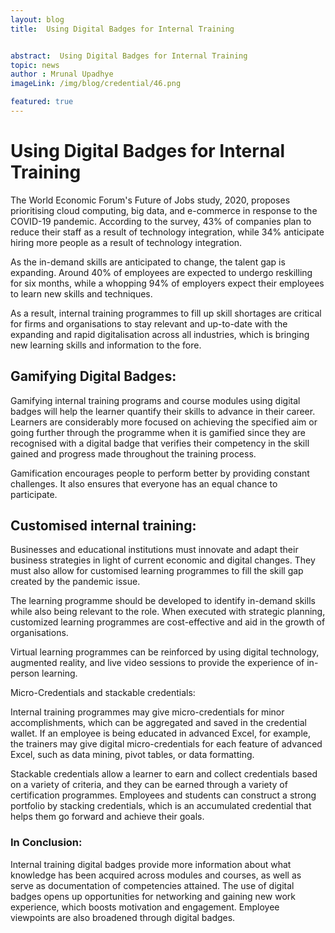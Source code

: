 ```yaml
---
layout: blog
title:  Using Digital Badges for Internal Training


abstract:  Using Digital Badges for Internal Training
topic: news
author : Mrunal Upadhye
imageLink: /img/blog/credential/46.png

featured: true
---
```


# Using Digital Badges for Internal Training


The World Economic Forum's Future of Jobs study, 2020, proposes prioritising cloud computing, big data, and e-commerce in response to the COVID-19 pandemic. According to the survey, 43% of companies plan to reduce their staff as a result of technology integration, while 34% anticipate hiring more people as a result of technology integration.

As the in-demand skills are anticipated to change, the talent gap is expanding. Around 40% of employees are expected to undergo reskilling for six months, while a whopping 94% of employers expect their employees to learn new skills and techniques.

As a result, internal training programmes to fill up skill shortages are critical for firms and organisations to stay relevant and up-to-date with the expanding and rapid digitalisation across all industries, which is bringing new learning skills and information to the fore.

## Gamifying Digital Badges:

Gamifying internal training programs and course modules using digital badges will help the learner quantify their skills to advance in their career. Learners are considerably more focused on achieving the specified aim or going further through the programme when it is gamified since they are recognised with a digital badge that verifies their competency in the skill gained and progress made throughout the training process.

Gamification encourages people to perform better by providing constant challenges. It also ensures that everyone has an equal chance to participate. 

## Customised internal training:

Businesses and educational institutions must innovate and adapt their business strategies in light of current economic and digital changes. They must also allow for customised learning programmes to fill the skill gap created by the pandemic issue.

The learning programme should be developed to identify in-demand skills while also being relevant to the role. When executed with strategic planning, customized learning programmes are cost-effective and aid in the growth of organisations.

Virtual learning programmes can be reinforced by using digital technology, augmented reality, and live video sessions to provide the experience of in-person learning.

Micro-Credentials and stackable credentials:

Internal training programmes may give micro-credentials for minor accomplishments, which can be aggregated and saved in the credential wallet. If an employee is being educated in advanced Excel, for example, the trainers may give digital micro-credentials for each feature of advanced Excel, such as data mining, pivot tables, or data formatting.

Stackable credentials allow a learner to earn and collect credentials based on a variety of criteria, and they can be earned through a variety of certification programmes. Employees and students can construct a strong portfolio by stacking credentials, which is an accumulated credential that helps them go forward and achieve their goals.

### In Conclusion:

Internal training digital badges provide more information about what knowledge has been acquired across modules and courses, as well as serve as documentation of competencies attained. The use of digital badges opens up opportunities for networking and gaining new work experience, which boosts motivation and engagement. Employee viewpoints are also broadened through digital badges.

